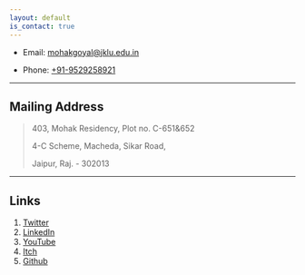 ```yaml
---
layout: default
is_contact: true
---
```


* Email: [mohakgoyal@jklu.edu.in](mailto:goyalmohak@iitgn.ac.in)

* Phone: [+91-9529258921](tel:+91-9529258921)

---

## Mailing Address

> 403, Mohak Residency, Plot no. C-651&652
>
> 4-C Scheme, Macheda, Sikar Road,
>
> Jaipur, Raj. - 302013
> 
---

## Links

1. [Twitter](https://twitter.com/Mohak109)
2. [LinkedIn](https://www.linkedin.com/in/mohak109)
3. [YouTube](https://www.youtube.com/c/Mohakgoyal/featured)
4. [Itch](https://mohak109.itch.io/)
5. [Github](https://github.com/mohak109)
